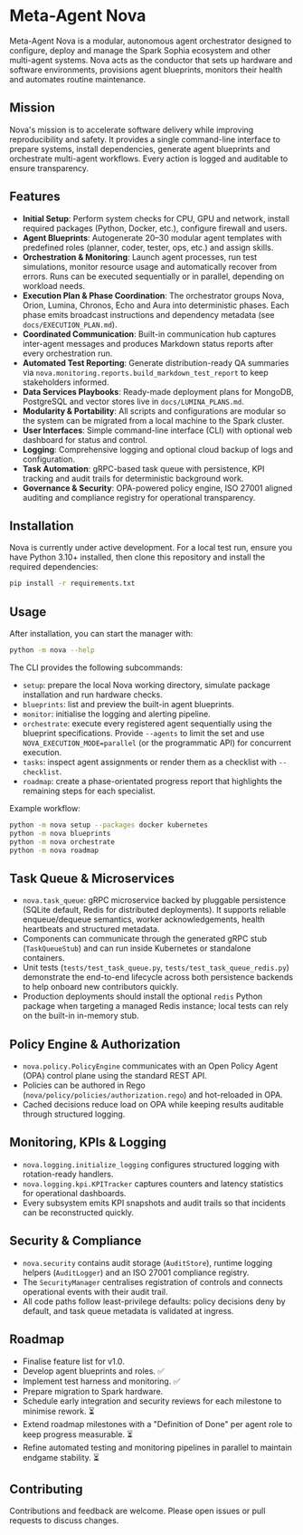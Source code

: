 # Meta-Agent Nova

Meta-Agent Nova is a modular, autonomous agent orchestrator designed to configure, deploy and manage the Spark Sophia ecosystem and other multi-agent systems. Nova acts as the conductor that sets up hardware and software environments, provisions agent blueprints, monitors their health and automates routine maintenance.

## Mission

Nova's mission is to accelerate software delivery while improving reproducibility and safety. It provides a single command-line interface to prepare systems, install dependencies, generate agent blueprints and orchestrate multi-agent workflows. Every action is logged and auditable to ensure transparency.

## Features

- **Initial Setup**: Perform system checks for CPU, GPU and network, install required packages (Python, Docker, etc.), configure firewall and users.
- **Agent Blueprints**: Autogenerate 20–30 modular agent templates with predefined roles (planner, coder, tester, ops, etc.) and assign skills.
- **Orchestration & Monitoring**: Launch agent processes, run test simulations, monitor resource usage and automatically recover from errors. Runs can be executed sequentially or in parallel, depending on workload needs.
- **Execution Plan & Phase Coordination**: The orchestrator groups Nova, Orion, Lumina, Chronos, Echo and Aura into deterministic phases. Each phase emits broadcast instructions and dependency metadata (see `docs/EXECUTION_PLAN.md`).
- **Coordinated Communication**: Built-in communication hub captures inter-agent messages and produces Markdown status reports after every orchestration run.
- **Automated Test Reporting**: Generate distribution-ready QA summaries via ``nova.monitoring.reports.build_markdown_test_report`` to keep stakeholders informed.
- **Data Services Playbooks**: Ready-made deployment plans for MongoDB, PostgreSQL and vector stores live in ``docs/LUMINA_PLANS.md``.
- **Modularity & Portability**: All scripts and configurations are modular so the system can be migrated from a local machine to the Spark cluster.
- **User Interfaces**: Simple command-line interface (CLI) with optional web dashboard for status and control.
- **Logging**: Comprehensive logging and optional cloud backup of logs and configuration.
- **Task Automation**: gRPC-based task queue with persistence, KPI tracking and audit trails for deterministic background work.
- **Governance & Security**: OPA-powered policy engine, ISO 27001 aligned auditing and compliance registry for operational transparency.

## Installation

Nova is currently under active development. For a local test run, ensure you have Python 3.10+ installed, then clone this repository and install the required dependencies:

```bash
pip install -r requirements.txt
```

## Usage

After installation, you can start the manager with:

```bash
python -m nova --help
```

The CLI provides the following subcommands:

- `setup`: prepare the local Nova working directory, simulate package installation and run hardware checks.
- `blueprints`: list and preview the built-in agent blueprints.
- `monitor`: initialise the logging and alerting pipeline.
- `orchestrate`: execute every registered agent sequentially using the blueprint specifications. Provide ``--agents`` to limit the set and use ``NOVA_EXECUTION_MODE=parallel`` (or the programmatic API) for concurrent execution.
- `tasks`: inspect agent assignments or render them as a checklist with ``--checklist``.
- `roadmap`: create a phase-orientated progress report that highlights the remaining steps for each specialist.

Example workflow:

```bash
python -m nova setup --packages docker kubernetes
python -m nova blueprints
python -m nova orchestrate
python -m nova roadmap
```

## Task Queue & Microservices

- `nova.task_queue`: gRPC microservice backed by pluggable persistence (SQLite default, Redis for distributed deployments). It supports reliable enqueue/dequeue semantics, worker acknowledgements, health heartbeats and structured metadata.
- Components can communicate through the generated gRPC stub (`TaskQueueStub`) and can run inside Kubernetes or standalone containers.
- Unit tests (`tests/test_task_queue.py`, `tests/test_task_queue_redis.py`) demonstrate the end-to-end lifecycle across both persistence backends to help onboard new contributors quickly.
- Production deployments should install the optional `redis` Python package when targeting a managed Redis instance; local tests can rely on the built-in in-memory stub.

## Policy Engine & Authorization

- `nova.policy.PolicyEngine` communicates with an Open Policy Agent (OPA) control plane using the standard REST API.
- Policies can be authored in Rego (`nova/policy/policies/authorization.rego`) and hot-reloaded in OPA.
- Cached decisions reduce load on OPA while keeping results auditable through structured logging.

## Monitoring, KPIs & Logging

- `nova.logging.initialize_logging` configures structured logging with rotation-ready handlers.
- `nova.logging.kpi.KPITracker` captures counters and latency statistics for operational dashboards.
- Every subsystem emits KPI snapshots and audit trails so that incidents can be reconstructed quickly.

## Security & Compliance

- `nova.security` contains audit storage (`AuditStore`), runtime logging helpers (`AuditLogger`) and an ISO 27001 compliance registry.
- The `SecurityManager` centralises registration of controls and connects operational events with their audit trail.
- All code paths follow least-privilege defaults: policy decisions deny by default, and task queue metadata is validated at ingress.

## Roadmap

- Finalise feature list for v1.0.
- Develop agent blueprints and roles. ✅
- Implement test harness and monitoring. ✅
- Prepare migration to Spark hardware.
- Schedule early integration and security reviews for each milestone to minimise rework. ⏳
- Extend roadmap milestones with a "Definition of Done" per agent role to keep progress measurable. ⏳
- Refine automated testing and monitoring pipelines in parallel to maintain endgame stability. ⏳

## Contributing

Contributions and feedback are welcome. Please open issues or pull requests to discuss changes.
